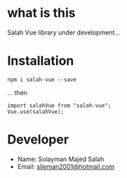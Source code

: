 # what is this

Salah Vue library under development...

# Installation

`npm i salah-vue --save`

... then

```
import salahVue from "salah-vue";
Vue.use(salahVue);

```
# Developer

* Name: Solayman Majed Salah
* Email: slieman2001@hotmail.com
